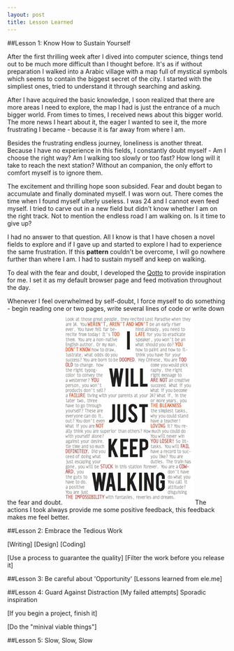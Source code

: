 ```yaml
---
layout: post
title: Lesson Learned
---
```


##Lesson 1: Know How to Sustain Yourself

  After the first thrilling week after I dived into computer science, things tend out to be much more difficult than I thought before. It's as if without preparation I walked into a Arabic village with a map full of mystical symbols which seems to contain the biggest secret of the city. I started with the simpliest ones, tried to understand it through searching and asking.

  After I have acquired the basic knowledge, I soon realized that there are more areas I need to explore, the map I had is just the entrance of a much bigger world. From times to times, I received news about this bigger world. The more news I heart about it, the eager I wanted to see it, the more frustrating I became - because it is far away from where I am.

  Besides the frustrating endless journey, loneliness is another threat. Because I have no experience in this fields, I constantly doubt myself - Am I choose the right way? Am I walking too slowly or too fast? How long will it take to reach the next station? Without an companion, the only effort to comfort myself is to ignore them.

  The excitement and thrilling hope soon subsided. Fear and doubt began to accumulate and finally dominated myself. I was worn out. There comes the time when I found myself ulterly useless. I was 24 and I cannot even feed myself. I tried to carve out in a new field but didn't know whether I am on the right track. Not to mention the endless road I am walking on.
  Is it time to give up?

  I had no answer to that question. All I know is that I have chosen a novel fields to explore and if I gave up and started to explore I had to experience the same frustration. If this **pattern** couldn't be overcome, I will go nowhere further than where I am. I had to sustain myself and keep on walking.

  To deal with the fear and doubt, I developed the [Qotto](quote.yangchenyun.com) to provide inspiration for me. I set it as my default browser page and feed motivation throughout the day.

  Whenever I feel overwhelmed by self-doubt, I force myself to do something - begin reading one or two pages, write several lines of code or write down the fear and doubt.![My yelling self](/images/yelling.jpg) The actions I took always provide me some positive feedback, this feedback makes me feel better.

##Lesson 2: Embrace the Tedious Work


[Writing]
[Design]
[Coding]

[Use a process to guarantee the quality]
[Filter the work before you release it]

##Lesson 3: Be careful about 'Opportunity'
[Lessons learned from ele.me]

##Lesson 4: Guard Against Distraction
[My failed attempts]
  Sporadic inspiration

[If you begin a project, finish it]

[Do the "minival viable things"]


##Lesson 5: Slow, Slow, Slow
